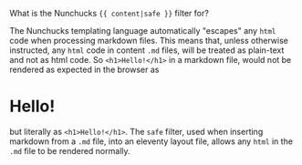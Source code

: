  What is the Nunchucks ```{{ content|safe }}``` filter for?

The Nunchucks templating language automatically "escapes" any ```html``` code when processing markdown files. This means that, unless otherwise instructed, any ```html``` code in content ```.md``` files, will be treated as plain-text and not as html code. So ```<h1>Hello!</h1>``` in a markdown file, would not be rendered as expected in the browser as <h1>Hello!</h1> but literally as ```<h1>Hello!</h1>```. The ```safe``` filter, used when inserting markdown from a ```.md``` file, into an eleventy layout file, allows any ```html``` in the ```.md``` 
file to be rendered normally.
